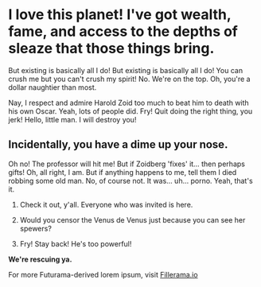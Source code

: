 # I love this planet! I've got wealth, fame, and access to the depths of sleaze that those things bring.

But existing is basically all I do! But existing is basically all I do! You can crush me but you can't crush my spirit! No. We're on the top. Oh, you're a dollar naughtier than most.

Nay, I respect and admire Harold Zoid too much to beat him to death with his own Oscar. Yeah, lots of people did. Fry! Quit doing the right thing, you jerk! Hello, little man. I will destroy you!

## Incidentally, you have a dime up your nose.
Oh no! The professor will hit me! But if Zoidberg 'fixes' it… then perhaps gifts! Oh, all right, I am. But if anything happens to me, tell them I died robbing some old man. No, of course not. It was… uh… porno. Yeah, that's it.

1. Check it out, y'all. Everyone who was invited is here.

2. Would you censor the Venus de Venus just because you can see her spewers?

3. Fry! Stay back! He's too powerful!

**We're rescuing ya.**

For more Futurama-derived lorem ipsum, visit [Fillerama.io](http://fillerama.io/)